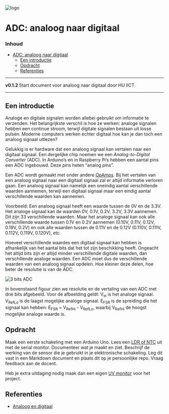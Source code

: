 ![logo](../img/Kennline_NTC.png) [](logo-id)

# ADC: analoog naar digitaal[](title-id) 

### Inhoud[](toc-id) <!-- omit in toc -->

- [ADC: analoog naar digitaal](#adc-analoog-naar-digitaal)
  - [Een introductie](#een-introductie)
  - [Opdracht](#opdracht)
  - [Referenties](#referenties)

---

**v0.1.2 [](version-id)** Start document voor analoog naar digitaal door HU IICT[](author-id).

---

## Een introductie

Analoge en digitale signalen worden allebei gebruikt om informatie te verzenden. Het belangrijkste verschil is hoe ze werken: analoge signalen hebben een continue stroom, terwijl digitale signalen bestaan uit losse pulsen. Moderne computers werken echter digitaal hoe kan je dan toch een analoog signaal uitlezen?

Gelukkig is er hardware dat een analoog signaal kan vertalen naar een digitaal signaal. Een dergelijke chip noemen we een *Analog-to-Digital Converter* (ADC). In Arduino’s en in Raspberry Pi’s hebben een aantal pins een ADC ingebouwd. Deze pins heten “analog pins”.

Een ADC wordt gemaakt met onder andere [OpAmps](../../../elektronische-componenten/opamps/README.md). Bij het vertalen van een analoog signaal naar een digitaal signaal zal er altijd informatie verloren gaan. Een analoog signaal kan namelijk een oneindig aantal verschillende waarden aannemen, terwijl een digitaal signaal maar een eindig aantal verschillende waarden kan aannemen. 

  Voorbeeld: Een analoog signaal heeft een waarde tussen de 0V en de 3.3V. Het analoge signaal kan de waarden 0V, 0.1V, 0.2V, 3.2V, 3.3V aannemen. Dit zijn 33 verschillende waarden. Maar het analoge signaal kan ook alle verschillende waarde tussen 0.1V en 0.2V aannemen (0.10V, 0.11V, 0.12V, 0.19V, 0.2V) en ook alle waarden tussen de 0.11V en de 0.12V (0.110V, 0.111V, 0.112V, 0.119V, 0.120V), etc.

Hoeveel verschillende waardes een digitaal signaal kan hebben is afhankelijk van het aantal bits dat het tot zijn beschikking heeft. Ongeacht het altijd bits zijn er altijd minder verschillende digitale waarden, dan verschillende analoge waarden. Een ADC moet dus de verschillende waarden van een analoog signaal opdelen. Hoe kleiner deze delen, hoe beter de resolutie is van de ADC.

![3 bits ADC](../ADC/img/3bitsADC.png)

In bovenstaand figuur zien we resolutie en de vertaling van een ADC met drie bits afgebeeld. Voor de afbeelding geldt: V<sub>in</sub> is het analoge signaal. V<sub>RefLo</sub> is de laagst mogelijke analoge signaal. E<sub>FSR</sub> is de spreiding die het signaal kan hebben: E<sub>FSR</sub> = V<sub>RefHi</sub> - V<sub>RefLo</sub>, waarbij V<sub>RefHi</sub> de hoogst mogelijke analoge waarde is.

## Opdracht

Maak een eerste schakeling met een Arduino Uno. Lees een [LDR of NTC](LDR-NTC.md) uit met de serial monitor. Documenteer wat je maakt en ziet. Beschrijf de werking van de sensor die je gebruikt in je elektronische schakeling. Leg dit vast in een Markdown document en plaats dit op je persoonlijke repo. Vraag feedback aan de docent. 

Heb je extra uitdaging nodig maak dan een eigen [UV monitor](YML8511_UV_sensor.md) voor het project.


## Referenties

- [Analoog en digitaal](<https://en.wikipedia.org/wiki/Analogue_electronics#Analogue_vs_digital_electronics>)